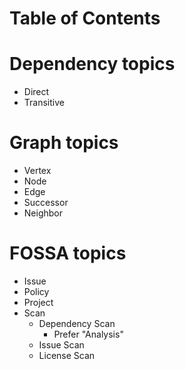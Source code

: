 # Table of Contents

# Dependency topics

- Direct
- Transitive

# Graph topics

- Vertex
- Node
- Edge
- Successor
- Neighbor

# FOSSA topics

- Issue
- Policy
- Project
- Scan
  - Dependency Scan
    - Prefer "Analysis"
  - Issue Scan
  - License Scan
